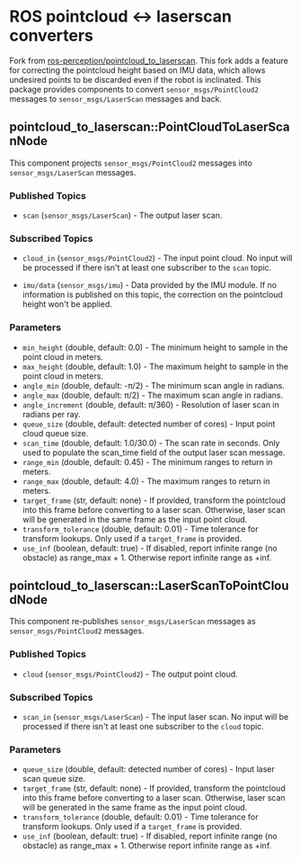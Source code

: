 # ROS pointcloud <-> laserscan converters

Fork from [ros-perception/pointcloud_to_laserscan](https://github.com/ros-perception/pointcloud_to_laserscan). This fork adds a feature for correcting the pointcloud height based on IMU data, which allows undesired points to be discarded even if the robot is inclinated. This package provides components to convert `sensor_msgs/PointCloud2` messages to `sensor_msgs/LaserScan` messages and back.

## pointcloud\_to\_laserscan::PointCloudToLaserScanNode

This component projects `sensor_msgs/PointCloud2` messages into `sensor_msgs/LaserScan` messages.

### Published Topics

* `scan` (`sensor_msgs/LaserScan`) - The output laser scan.

### Subscribed Topics

* `cloud_in` (`sensor_msgs/PointCloud2`) - The input point cloud. No input will be processed if there isn't at least one subscriber to the `scan` topic.

* `imu/data` (`sensor_msgs/imu`) - Data provided by the IMU module. If no information is published on this topic, the correction on the pointcloud height won't be applied.

### Parameters

* `min_height` (double, default: 0.0) - The minimum height to sample in the point cloud in meters.
* `max_height` (double, default: 1.0) - The maximum height to sample in the point cloud in meters.
* `angle_min` (double, default: -π/2) - The minimum scan angle in radians.
* `angle_max` (double, default: π/2) - The maximum scan angle in radians.
* `angle_increment` (double, default: π/360) - Resolution of laser scan in radians per ray.
* `queue_size` (double, default: detected number of cores) - Input point cloud queue size.
* `scan_time` (double, default: 1.0/30.0) - The scan rate in seconds. Only used to populate the scan_time field of the output laser scan message.
* `range_min` (double, default: 0.45) - The minimum ranges to return in meters.
* `range_max` (double, default: 4.0) - The maximum ranges to return in meters.
* `target_frame` (str, default: none) - If provided, transform the pointcloud into this frame before converting to a laser scan. Otherwise, laser scan will be generated in the same frame as the input point cloud.
* `transform_tolerance` (double, default: 0.01) - Time tolerance for transform lookups. Only used if a `target_frame` is provided.
* `use_inf` (boolean, default: true) - If disabled, report infinite range (no obstacle) as range_max + 1. Otherwise report infinite range as +inf.

## pointcloud\_to\_laserscan::LaserScanToPointCloudNode

This component re-publishes `sensor_msgs/LaserScan` messages as `sensor_msgs/PointCloud2` messages.

### Published Topics

* `cloud` (`sensor_msgs/PointCloud2`) - The output point cloud.

### Subscribed Topics

* `scan_in` (`sensor_msgs/LaserScan`) - The input laser scan. No input will be processed if there isn't at least one subscriber to the `cloud` topic.

### Parameters

* `queue_size` (double, default: detected number of cores) - Input laser scan queue size.
* `target_frame` (str, default: none) - If provided, transform the pointcloud into this frame before converting to a laser scan. Otherwise, laser scan will be generated in the same frame as the input point cloud.
* `transform_tolerance` (double, default: 0.01) - Time tolerance for transform lookups. Only used if a `target_frame` is provided.
* `use_inf` (boolean, default: true) - If disabled, report infinite range (no obstacle) as range_max + 1. Otherwise report infinite range as +inf.

